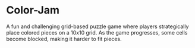 # Color-Jam
A fun and challenging grid-based puzzle game where players strategically place colored pieces on a 10x10 grid. As the game progresses, some cells become blocked, making it harder to fit pieces.
